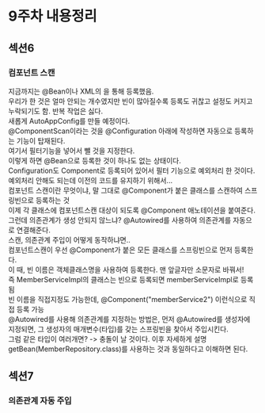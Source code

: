 # 9주차 내용정리  

## 섹션6  
### 컴포넌트 스캔  
지금까지는 @Bean이나 XML의 <bean>을 통해 등록했음.  
우리가 한 것은 얼마 안되는 개수였지만 빈이 많아질수록 등록도 귀찮고 설정도 커지고 누락되기도 함. 반복 작업은 싫다.  
새롭게 AutoAppConfig를 만들 예정이다.  
@ComponentScan이라는 것을 @Configuration 아래에 작성하면 자동으로 등록하는 기능이 탑재된다.  
여기서 필터기능을 넣어서 뺄 것을 지정한다.  
이렇게 하면 @Bean으로 등록한 것이 하나도 없는 상태이다.  
Configuration도 Component로 등록되어 있어서 필터 기능으로 예외처리 한 것이다. 예외처리 안해도 되는데 이전의 코드를 유지하기 위해서...   
컴포넌트 스캔이란 무엇이냐, 말 그대로 @Component가 붙은 클래스를 스캔하여 스프링빈으로 등록하는 것  
이제 각 클래스에 컴포넌트스캔 대상이 되도록 @Component 애노테이션을 붙여준다.  
그런데 의존관계가 생성 안되지 않느냐? @Autowired를 사용하여 의존관계를 자동으로 연결해준다.  
스캔, 의존관계 주입이 어떻게 동작하냐면..  
컴포넌트스캔이 우선 @Component가 붙은 모든 클래스를 스프링빈으로 먼저 등록한다.  
이 때, 빈 이름은 객체클래스명을 사용하여 등록한다. 맨 앞글자만 소문자로 바꿔서!  
즉 MemberServiceImpl의 클래스는 빈으로 등록되면 memberServiceImpl로 등록됨  
빈 이름을 직접지정도 가능한데, @Component("memberService2") 이런식으로 직접 등록 가능  
@Autowired를 사용해 의존관계를 지정하는 방법은, 먼저 @Autowired를 생성자에 지정되면, 그 생성자의 매개변수(타입)를 갖는 스프링빈을 찾아서 주입시킨다.  
그럼 같은 타입이 여러개면? -> 충돌이 날 것이다. 이후 자세하게 설명  
getBean(MemberRepository.class)를 사용하는 것과 동일하다고 이해하면 된다.  



## 섹션7  
### 의존관계 자동 주입  
